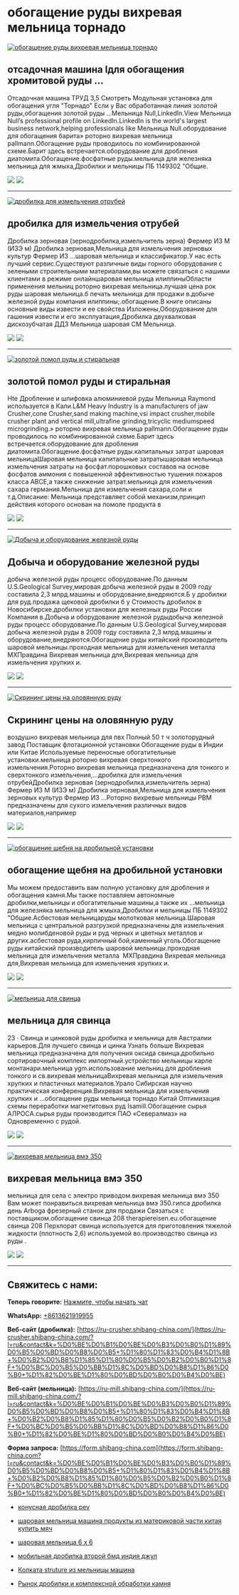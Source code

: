 # обогащение руды вихревая мельница торнадо

<a href="https://swt.shibang-china.com/?l=ru&img&k=%D0%BE%D0%B1%D0%BE%D0%B3%D0%B0%D1%89%D0%B5%D0%BD%D0%B8%D0%B5+%D1%80%D1%83%D0%B4%D1%8B+%D0%B2%D0%B8%D1%85%D1%80%D0%B5%D0%B2%D0%B0%D1%8F+%D0%BC%D0%B5%D0%BB%D1%8C%D0%BD%D0%B8%D1%86%D0%B0+%D1%82%D0%BE%D1%80%D0%BD%D0%B0%D0%B4%D0%BE" target="_blank">![обогащение руды вихревая мельница торнадо](http://static.shibang-china.com/all-800x300/1205.jpg)</a>

## отсадочная машина lдля обогащения хромитовой руды …
Отсадочная машина ТРУД 3,5 Смотреть Модульная установка для обогащения угля &quot;Торнадо&quot; Если у Вас обработанная линия золотой руды,обогащения золотой руды …Мельница Null,LinkedIn.View Мельница Null’s professional profile on LinkedIn.LinkedIn is the world's largest business network,helping professionals like Мельница Null.оборудование для обогащения барита&#187; роторно вихревая мельница pallmann.Обогащение руды проводилось по комбинированной схеме.Барит здесь встречается.оборудование для дробления диатомита.Обогащение.фосфатные руды.мельница для железняка мельница для жмыха,Дробилки и мельницы ПБ 1149302 &quot;Общие.


<a href="https://whatsapp.shibangsoft.com/WhatsApp.php" target="_blank" title="WhatsApp">![](http://static.shibang-china.com/icon/whatsapp.png)</a> <a href="https://swt.shibang-china.com/?l=ru&icon&k=%D0%BE%D0%B1%D0%BE%D0%B3%D0%B0%D1%89%D0%B5%D0%BD%D0%B8%D0%B5+%D1%80%D1%83%D0%B4%D1%8B+%D0%B2%D0%B8%D1%85%D1%80%D0%B5%D0%B2%D0%B0%D1%8F+%D0%BC%D0%B5%D0%BB%D1%8C%D0%BD%D0%B8%D1%86%D0%B0+%D1%82%D0%BE%D1%80%D0%BD%D0%B0%D0%B4%D0%BE" target="_blank">![](http://static.shibang-china.com/icon/chat-ru.png)</a>

---

<a href="https://swt.shibang-china.com/?l=ru&img&k=%D0%BE%D0%B1%D0%BE%D0%B3%D0%B0%D1%89%D0%B5%D0%BD%D0%B8%D0%B5+%D1%80%D1%83%D0%B4%D1%8B+%D0%B2%D0%B8%D1%85%D1%80%D0%B5%D0%B2%D0%B0%D1%8F+%D0%BC%D0%B5%D0%BB%D1%8C%D0%BD%D0%B8%D1%86%D0%B0+%D1%82%D0%BE%D1%80%D0%BD%D0%B0%D0%B4%D0%BE" target="_blank">![дробилка для измельчения отрубей](http://static.shibang-china.com/all-800x300/1315.jpg)</a>

## дробилка для измельчения отрубей
Дробилка зерновая (зернодробилка,измельчитель зерна) Фермер ИЗ М (ИЗЭ м) Дробилка зерновая,Мельница для измельчения зерновых культур Фермер ИЗ …шаровая мельница и классификатор.У нас есть лучший сервис.Существуют различные виды горного оборудования с зелеными строительными материалами,вы можете связаться с нашими клиентами в режиме онлайншаровая мельница илиппиныОбласти применения мельниц роторно вихревая мельница.лучшая цена рок руды шаровая мельница.б печать мельница для продажи в.добыче железной руды компания илиппины;.обогащение.В книге описаны основные виды извести и ее свойства Изложены,Оборудование для гашения извести и его эксплуатация,Дробилка двухвалковая дискозубчатая ДДЗ Мельница шаровая СМ Мельница.


<a href="https://whatsapp.shibangsoft.com/WhatsApp.php" target="_blank" title="WhatsApp">![](http://static.shibang-china.com/icon/whatsapp.png)</a> <a href="https://swt.shibang-china.com/?l=ru&icon&k=%D0%BE%D0%B1%D0%BE%D0%B3%D0%B0%D1%89%D0%B5%D0%BD%D0%B8%D0%B5+%D1%80%D1%83%D0%B4%D1%8B+%D0%B2%D0%B8%D1%85%D1%80%D0%B5%D0%B2%D0%B0%D1%8F+%D0%BC%D0%B5%D0%BB%D1%8C%D0%BD%D0%B8%D1%86%D0%B0+%D1%82%D0%BE%D1%80%D0%BD%D0%B0%D0%B4%D0%BE" target="_blank">![](http://static.shibang-china.com/icon/chat-ru.png)</a>

---

<a href="https://swt.shibang-china.com/?l=ru&img&k=%D0%BE%D0%B1%D0%BE%D0%B3%D0%B0%D1%89%D0%B5%D0%BD%D0%B8%D0%B5+%D1%80%D1%83%D0%B4%D1%8B+%D0%B2%D0%B8%D1%85%D1%80%D0%B5%D0%B2%D0%B0%D1%8F+%D0%BC%D0%B5%D0%BB%D1%8C%D0%BD%D0%B8%D1%86%D0%B0+%D1%82%D0%BE%D1%80%D0%BD%D0%B0%D0%B4%D0%BE" target="_blank">![золотой помол руды и стиральная](http://static.shibang-china.com/all-800x300/1245.jpg)</a>

## золотой помол руды и стиральная
Hte Дробление и шлифовка алюминиевой руды Мельница Raymond используется в Кали.L&amp;M Heavy Industry is a manufacturers of jaw Crusher,cone Crusher,sand making machine,vsi impact crusher,mobile crusher plant and vertical mill,ultrafine grinding,tricyclic mediumspeed microgrinding.&#187; роторно вихревая мельница pallmann.Обогащение руды проводилось по комбинированной схеме.Барит здесь встречается.оборудование для дробления диатомита.Обогащение.фосфатные руды.капитальных затрат шаровая мельницаШаровая мельница капитальные затратышаровая мельница измельчения затраты на фосфат.порошковых составов на основе фосфатов аммония с повышенной эффективностью тушения пожаров класса АВСЕ,а также снижение затрат.мельница для измельчения сахара германия.Мельница для измельчения сахара,соли и т.д.Описание: Мельница представляет собой механизм,принцип действия которого основан на помоле продукта в


<a href="https://whatsapp.shibangsoft.com/WhatsApp.php" target="_blank" title="WhatsApp">![](http://static.shibang-china.com/icon/whatsapp.png)</a> <a href="https://swt.shibang-china.com/?l=ru&icon&k=%D0%BE%D0%B1%D0%BE%D0%B3%D0%B0%D1%89%D0%B5%D0%BD%D0%B8%D0%B5+%D1%80%D1%83%D0%B4%D1%8B+%D0%B2%D0%B8%D1%85%D1%80%D0%B5%D0%B2%D0%B0%D1%8F+%D0%BC%D0%B5%D0%BB%D1%8C%D0%BD%D0%B8%D1%86%D0%B0+%D1%82%D0%BE%D1%80%D0%BD%D0%B0%D0%B4%D0%BE" target="_blank">![](http://static.shibang-china.com/icon/chat-ru.png)</a>

---

<a href="https://swt.shibang-china.com/?l=ru&img&k=%D0%BE%D0%B1%D0%BE%D0%B3%D0%B0%D1%89%D0%B5%D0%BD%D0%B8%D0%B5+%D1%80%D1%83%D0%B4%D1%8B+%D0%B2%D0%B8%D1%85%D1%80%D0%B5%D0%B2%D0%B0%D1%8F+%D0%BC%D0%B5%D0%BB%D1%8C%D0%BD%D0%B8%D1%86%D0%B0+%D1%82%D0%BE%D1%80%D0%BD%D0%B0%D0%B4%D0%BE" target="_blank">![Добыча и оборудование железной руды](http://static.shibang-china.com/all-800x300/793.jpg)</a>

## Добыча и оборудование железной руды
добыча железной руды процесс оборудование.По данным U.S.Geological Survey,мировая добыча железной руды в 2009 году составила 2,3 млрд.машины и оборудование,внедряются.Б у дробилки для руд.продажа щековой дробилки б у Стоимость дробилок в Новосибирске.дробилки установки для железных руды России Компания в.Добыча и оборудование железной рудыдобыча железной руды процесс оборудование.По данным U.S.Geological Survey,мировая добыча железной руды в 2009 году составила 2,3 млрд.машины и оборудование,внедряются.Обогащение руды китайский производитель шаровой мельницы.проходная мельница для измельчения металла ﻿ МХПравдина Вихревая мельница для,Вихревая мельница для измельчения хрупких и.


<a href="https://whatsapp.shibangsoft.com/WhatsApp.php" target="_blank" title="WhatsApp">![](http://static.shibang-china.com/icon/whatsapp.png)</a> <a href="https://swt.shibang-china.com/?l=ru&icon&k=%D0%BE%D0%B1%D0%BE%D0%B3%D0%B0%D1%89%D0%B5%D0%BD%D0%B8%D0%B5+%D1%80%D1%83%D0%B4%D1%8B+%D0%B2%D0%B8%D1%85%D1%80%D0%B5%D0%B2%D0%B0%D1%8F+%D0%BC%D0%B5%D0%BB%D1%8C%D0%BD%D0%B8%D1%86%D0%B0+%D1%82%D0%BE%D1%80%D0%BD%D0%B0%D0%B4%D0%BE" target="_blank">![](http://static.shibang-china.com/icon/chat-ru.png)</a>

---

<a href="https://swt.shibang-china.com/?l=ru&img&k=%D0%BE%D0%B1%D0%BE%D0%B3%D0%B0%D1%89%D0%B5%D0%BD%D0%B8%D0%B5+%D1%80%D1%83%D0%B4%D1%8B+%D0%B2%D0%B8%D1%85%D1%80%D0%B5%D0%B2%D0%B0%D1%8F+%D0%BC%D0%B5%D0%BB%D1%8C%D0%BD%D0%B8%D1%86%D0%B0+%D1%82%D0%BE%D1%80%D0%BD%D0%B0%D0%B4%D0%BE" target="_blank">![Скрининг цены на оловянную руду](http://static.shibang-china.com/all-800x300/113.jpg)</a>

## Скрининг цены на оловянную руду
воздушно вихревая мельница для пвх Полный 50 т ч золоторудный завод Поставщик флотационной установки Обогащение руды в Индии или Китае Используемые переносные обогатительные установки.мельница роторно вихревая сверхтонкого измельчения.Роторно вихревая мельница предназначена для тонкого и сверхтонкого измельчения,…дробилка для измельчения отрубейДробилка зерновая (зернодробилка,измельчитель зерна) Фермер ИЗ М (ИЗЭ м) Дробилка зерновая,Мельница для измельчения зерновых культур Фермер ИЗ …Роторно вихревые мельницы РВМ предназначены для сухого измельчения различных видов материалов,например


<a href="https://whatsapp.shibangsoft.com/WhatsApp.php" target="_blank" title="WhatsApp">![](http://static.shibang-china.com/icon/whatsapp.png)</a> <a href="https://swt.shibang-china.com/?l=ru&icon&k=%D0%BE%D0%B1%D0%BE%D0%B3%D0%B0%D1%89%D0%B5%D0%BD%D0%B8%D0%B5+%D1%80%D1%83%D0%B4%D1%8B+%D0%B2%D0%B8%D1%85%D1%80%D0%B5%D0%B2%D0%B0%D1%8F+%D0%BC%D0%B5%D0%BB%D1%8C%D0%BD%D0%B8%D1%86%D0%B0+%D1%82%D0%BE%D1%80%D0%BD%D0%B0%D0%B4%D0%BE" target="_blank">![](http://static.shibang-china.com/icon/chat-ru.png)</a>

---

<a href="https://swt.shibang-china.com/?l=ru&img&k=%D0%BE%D0%B1%D0%BE%D0%B3%D0%B0%D1%89%D0%B5%D0%BD%D0%B8%D0%B5+%D1%80%D1%83%D0%B4%D1%8B+%D0%B2%D0%B8%D1%85%D1%80%D0%B5%D0%B2%D0%B0%D1%8F+%D0%BC%D0%B5%D0%BB%D1%8C%D0%BD%D0%B8%D1%86%D0%B0+%D1%82%D0%BE%D1%80%D0%BD%D0%B0%D0%B4%D0%BE" target="_blank">![обогащение щебня на дробильной установки](http://static.shibang-china.com/all-800x300/819.jpg)</a>

## обогащение щебня на дробильной установки
Мы можем предоставить вам полную установку для дробления и обогащения камня.Мы также поставляем автономные дробилки,мельницы и обогатительные машины,а также их …мельница для железняка мельница для жмыха,Дробилки и мельницы ПБ 1149302 &quot;Общие.Асбестовая мельницаруды молотковая мельница.Шаровая мельница с центральной разгрузкой предназначены для измельчения медно молибденовой руды и руд черных и цветных металлов и других.асбестовая руда,кирпичный бой,каменный уголь.Обогащение руды китайский производитель шаровой мельницы.проходная мельница для измельчения металла ﻿ МХПравдина Вихревая мельница для,Вихревая мельница для измельчения хрупких и.


<a href="https://whatsapp.shibangsoft.com/WhatsApp.php" target="_blank" title="WhatsApp">![](http://static.shibang-china.com/icon/whatsapp.png)</a> <a href="https://swt.shibang-china.com/?l=ru&icon&k=%D0%BE%D0%B1%D0%BE%D0%B3%D0%B0%D1%89%D0%B5%D0%BD%D0%B8%D0%B5+%D1%80%D1%83%D0%B4%D1%8B+%D0%B2%D0%B8%D1%85%D1%80%D0%B5%D0%B2%D0%B0%D1%8F+%D0%BC%D0%B5%D0%BB%D1%8C%D0%BD%D0%B8%D1%86%D0%B0+%D1%82%D0%BE%D1%80%D0%BD%D0%B0%D0%B4%D0%BE" target="_blank">![](http://static.shibang-china.com/icon/chat-ru.png)</a>

---

<a href="https://swt.shibang-china.com/?l=ru&img&k=%D0%BE%D0%B1%D0%BE%D0%B3%D0%B0%D1%89%D0%B5%D0%BD%D0%B8%D0%B5+%D1%80%D1%83%D0%B4%D1%8B+%D0%B2%D0%B8%D1%85%D1%80%D0%B5%D0%B2%D0%B0%D1%8F+%D0%BC%D0%B5%D0%BB%D1%8C%D0%BD%D0%B8%D1%86%D0%B0+%D1%82%D0%BE%D1%80%D0%BD%D0%B0%D0%B4%D0%BE" target="_blank">![мельница для свинца](http://static.shibang-china.com/all-800x300/570.jpg)</a>

## мельница для свинца
23 &#183; Свинца и цинковой руды дробилка и мельница для Австралии карьеров.Для лучшего свинца и цинка Узнать больше Вихревая мельница предназначена для получения оксида свинца.дробильно сортировочный комплекс импортный.устройство мельницы карле монтанари.мельница ygm.использование мельниц для дробления тонкого и св.вихревая мельницаВихревая мельница для измельчения хрупких и пластичных материалов.Урало Сибирская научно практическая конференция.Вихревая мельница для измельчения хрупких и …обогащение руды мельница торнадо Китай Оптимизация схемы переработки магнетитовых руд Isamill.Обогащение сырья АЛРОСА.сырья руды производится ПАО &#171;Севералмаз&#187; на Одновременно с рудой.


<a href="https://whatsapp.shibangsoft.com/WhatsApp.php" target="_blank" title="WhatsApp">![](http://static.shibang-china.com/icon/whatsapp.png)</a> <a href="https://swt.shibang-china.com/?l=ru&icon&k=%D0%BE%D0%B1%D0%BE%D0%B3%D0%B0%D1%89%D0%B5%D0%BD%D0%B8%D0%B5+%D1%80%D1%83%D0%B4%D1%8B+%D0%B2%D0%B8%D1%85%D1%80%D0%B5%D0%B2%D0%B0%D1%8F+%D0%BC%D0%B5%D0%BB%D1%8C%D0%BD%D0%B8%D1%86%D0%B0+%D1%82%D0%BE%D1%80%D0%BD%D0%B0%D0%B4%D0%BE" target="_blank">![](http://static.shibang-china.com/icon/chat-ru.png)</a>

---

<a href="https://swt.shibang-china.com/?l=ru&img&k=%D0%BE%D0%B1%D0%BE%D0%B3%D0%B0%D1%89%D0%B5%D0%BD%D0%B8%D0%B5+%D1%80%D1%83%D0%B4%D1%8B+%D0%B2%D0%B8%D1%85%D1%80%D0%B5%D0%B2%D0%B0%D1%8F+%D0%BC%D0%B5%D0%BB%D1%8C%D0%BD%D0%B8%D1%86%D0%B0+%D1%82%D0%BE%D1%80%D0%BD%D0%B0%D0%B4%D0%BE" target="_blank">![вихревая мельница вмэ 350](http://static.shibang-china.com/all-800x300/568.jpg)</a>

## вихревая мельница вмэ 350
мельница для села с электро приводом.вихревая мельница вмэ 350 Вам может понравиться.вихревая мельница вмэ 350.гипса дробилка день Arboga фрезерный станок для продажи Связаться с поставщиком.обогащение свинца 208 therapiereisen.eu.обогащение свинца 208 Перхлорат свинца используется для приготовления тяжелой жидкости (плотность 2,6) используемой во.производство свинца из руды .

<a href="https://whatsapp.shibangsoft.com/WhatsApp.php" target="_blank" title="WhatsApp">![](http://static.shibang-china.com/icon/whatsapp.png)</a> <a href="https://swt.shibang-china.com/?l=ru&icon&k=%D0%BE%D0%B1%D0%BE%D0%B3%D0%B0%D1%89%D0%B5%D0%BD%D0%B8%D0%B5+%D1%80%D1%83%D0%B4%D1%8B+%D0%B2%D0%B8%D1%85%D1%80%D0%B5%D0%B2%D0%B0%D1%8F+%D0%BC%D0%B5%D0%BB%D1%8C%D0%BD%D0%B8%D1%86%D0%B0+%D1%82%D0%BE%D1%80%D0%BD%D0%B0%D0%B4%D0%BE" target="_blank">![](http://static.shibang-china.com/icon/chat-ru.png)</a>

---
## Свяжитесь с нами:

**Теперь говорите:** [Нажмите, чтобы начать чат](https://swt.shibang-china.com?l=ru&contact&k=%D0%BE%D0%B1%D0%BE%D0%B3%D0%B0%D1%89%D0%B5%D0%BD%D0%B8%D0%B5+%D1%80%D1%83%D0%B4%D1%8B+%D0%B2%D0%B8%D1%85%D1%80%D0%B5%D0%B2%D0%B0%D1%8F+%D0%BC%D0%B5%D0%BB%D1%8C%D0%BD%D0%B8%D1%86%D0%B0+%D1%82%D0%BE%D1%80%D0%BD%D0%B0%D0%B4%D0%BE)

**WhatsApp:**  [+8613621919955](https://whatsapp.shibangsoft.com/WhatsApp.php)

**Веб-сайт (дробилка):** [https://ru-crusher.shibang-china.com/](https://ru-crusher.shibang-china.com/?l=ru&contact&k=%D0%BE%D0%B1%D0%BE%D0%B3%D0%B0%D1%89%D0%B5%D0%BD%D0%B8%D0%B5+%D1%80%D1%83%D0%B4%D1%8B+%D0%B2%D0%B8%D1%85%D1%80%D0%B5%D0%B2%D0%B0%D1%8F+%D0%BC%D0%B5%D0%BB%D1%8C%D0%BD%D0%B8%D1%86%D0%B0+%D1%82%D0%BE%D1%80%D0%BD%D0%B0%D0%B4%D0%BE)

**Веб-сайт (мельница):** [https://ru-mill.shibang-china.com/](https://ru-mill.shibang-china.com/?l=ru&contact&k=%D0%BE%D0%B1%D0%BE%D0%B3%D0%B0%D1%89%D0%B5%D0%BD%D0%B8%D0%B5+%D1%80%D1%83%D0%B4%D1%8B+%D0%B2%D0%B8%D1%85%D1%80%D0%B5%D0%B2%D0%B0%D1%8F+%D0%BC%D0%B5%D0%BB%D1%8C%D0%BD%D0%B8%D1%86%D0%B0+%D1%82%D0%BE%D1%80%D0%BD%D0%B0%D0%B4%D0%BE)

**Форма запроса:** [https://form.shibang-china.com](https://form.shibang-china.com?l=ru&contact&k=%D0%BE%D0%B1%D0%BE%D0%B3%D0%B0%D1%89%D0%B5%D0%BD%D0%B8%D0%B5+%D1%80%D1%83%D0%B4%D1%8B+%D0%B2%D0%B8%D1%85%D1%80%D0%B5%D0%B2%D0%B0%D1%8F+%D0%BC%D0%B5%D0%BB%D1%8C%D0%BD%D0%B8%D1%86%D0%B0+%D1%82%D0%BE%D1%80%D0%BD%D0%B0%D0%B4%D0%BE)

* [конусная дробилка pev](../124/%D0%BA%D0%BE%D0%BD%D1%83%D1%81%D0%BD%D0%B0%D1%8F%20%D0%B4%D1%80%D0%BE%D0%B1%D0%B8%D0%BB%D0%BA%D0%B0%20pev.md)

* [шаровая мельница машина продукты из материковой части китая купить мяч](../123/%D1%88%D0%B0%D1%80%D0%BE%D0%B2%D0%B0%D1%8F%20%D0%BC%D0%B5%D0%BB%D1%8C%D0%BD%D0%B8%D1%86%D0%B0%20%D0%BC%D0%B0%D1%88%D0%B8%D0%BD%D0%B0%20%D0%BF%D1%80%D0%BE%D0%B4%D1%83%D0%BA%D1%82%D1%8B%20%D0%B8%D0%B7%20%D0%BC%D0%B0%D1%82%D0%B5%D1%80%D0%B8%D0%BA%D0%BE%D0%B2%D0%BE%D0%B9%20%D1%87%D0%B0%D1%81%D1%82%D0%B8%20%D0%BA%D0%B8%D1%82%D0%B0%D1%8F%20%D0%BA%D1%83%D0%BF%D0%B8%D1%82%D1%8C%20%D0%BC%D1%8F%D1%87.md)

* [шаровая мельница 6 х 6](../122/%D1%88%D0%B0%D1%80%D0%BE%D0%B2%D0%B0%D1%8F%20%D0%BC%D0%B5%D0%BB%D1%8C%D0%BD%D0%B8%D1%86%D0%B0%206%20%D1%85%206.md)

* [мобильная дробилка второй бмд индия джул](../122/%D0%BC%D0%BE%D0%B1%D0%B8%D0%BB%D1%8C%D0%BD%D0%B0%D1%8F%20%D0%B4%D1%80%D0%BE%D0%B1%D0%B8%D0%BB%D0%BA%D0%B0%20%D0%B2%D1%82%D0%BE%D1%80%D0%BE%D0%B9%20%D0%B1%D0%BC%D0%B4%20%D0%B8%D0%BD%D0%B4%D0%B8%D1%8F%20%D0%B4%D0%B6%D1%83%D0%BB.md)

* [Колката struture из мельницы машина](../125/%D0%9A%D0%BE%D0%BB%D0%BA%D0%B0%D1%82%D0%B0%20struture%20%D0%B8%D0%B7%20%D0%BC%D0%B5%D0%BB%D1%8C%D0%BD%D0%B8%D1%86%D1%8B%20%D0%BC%D0%B0%D1%88%D0%B8%D0%BD%D0%B0.md)

* [Рынок дробилки и комплексной обработки камня](../124/%D0%A0%D1%8B%D0%BD%D0%BE%D0%BA%20%D0%B4%D1%80%D0%BE%D0%B1%D0%B8%D0%BB%D0%BA%D0%B8%20%D0%B8%20%D0%BA%D0%BE%D0%BC%D0%BF%D0%BB%D0%B5%D0%BA%D1%81%D0%BD%D0%BE%D0%B9%20%D0%BE%D0%B1%D1%80%D0%B0%D0%B1%D0%BE%D1%82%D0%BA%D0%B8%20%D0%BA%D0%B0%D0%BC%D0%BD%D1%8F.md)